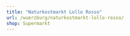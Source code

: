 ```yaml
---
title: "Naturkostmarkt Lollo Rosso"
url: /wuerzburg/naturkostmarkt-lollo-rosso/
shop: Supermarkt
---
```

